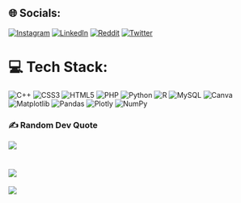 
## 🌐 Socials:
[![Instagram](https://img.shields.io/badge/Instagram-%23E4405F.svg?logo=Instagram&logoColor=white)](https://instagram.com/bhuvan_kapoor) [![LinkedIn](https://img.shields.io/badge/LinkedIn-%230077B5.svg?logo=linkedin&logoColor=white)](https://linkedin.com/in/bhuvankapoor19) [![Reddit](https://img.shields.io/badge/Reddit-%23FF4500.svg?logo=Reddit&logoColor=white)](https://reddit.com/user/og-ventus) [![Twitter](https://img.shields.io/badge/Twitter-%231DA1F2.svg?logo=Twitter&logoColor=white)](https://twitter.com/BhuvanKapoor6) 

# 💻 Tech Stack:
![C++](https://img.shields.io/badge/c++-%2300599C.svg?style=for-the-badge&logo=c%2B%2B&logoColor=white) ![CSS3](https://img.shields.io/badge/css3-%231572B6.svg?style=for-the-badge&logo=css3&logoColor=white) ![HTML5](https://img.shields.io/badge/html5-%23E34F26.svg?style=for-the-badge&logo=html5&logoColor=white) ![PHP](https://img.shields.io/badge/php-%23777BB4.svg?style=for-the-badge&logo=php&logoColor=white) ![Python](https://img.shields.io/badge/python-3670A0?style=for-the-badge&logo=python&logoColor=ffdd54) ![R](https://img.shields.io/badge/r-%23276DC3.svg?style=for-the-badge&logo=r&logoColor=white) ![MySQL](https://img.shields.io/badge/mysql-%2300000f.svg?style=for-the-badge&logo=mysql&logoColor=white) ![Canva](https://img.shields.io/badge/Canva-%2300C4CC.svg?style=for-the-badge&logo=Canva&logoColor=white) ![Matplotlib](https://img.shields.io/badge/Matplotlib-%23ffffff.svg?style=for-the-badge&logo=Matplotlib&logoColor=black) ![Pandas](https://img.shields.io/badge/pandas-%23150458.svg?style=for-the-badge&logo=pandas&logoColor=white) ![Plotly](https://img.shields.io/badge/Plotly-%233F4F75.svg?style=for-the-badge&logo=plotly&logoColor=white) ![NumPy](https://img.shields.io/badge/numpy-%23013243.svg?style=for-the-badge&logo=numpy&logoColor=white)

### ✍️ Random Dev Quote
![](https://quotes-github-readme.vercel.app/api?type=horizontal&theme=radical)

# 
![](https://github-readme-stats.vercel.app/api/top-langs/?username=BhuvanKapoor&theme=dark&hide_border=false&include_all_commits=false&count_private=false&layout=compact)
---
[![](https://visitcount.itsvg.in/api?id=BhuvanKapoor&icon=0&color=0)](https://visitcount.itsvg.in)

<!-- Proudly created with GPRM ( https://gprm.itsvg.in ) -->
